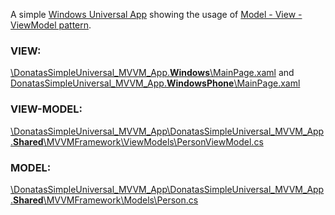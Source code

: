A simple [Windows Universal App](https://dev.windows.com/en-us/develop/build-apps-shared-code "Building Windows and Windows Phone apps with shared code") showing the usage of [Model - View - ViewModel pattern](https://msdn.microsoft.com/en-us/library/windows/apps/jj883732.aspx "Use the Model-View-ViewModel (MVVM) pattern"). 

### VIEW: 

[\DonatasSimpleUniversal_MVVM_App.**Windows**\MainPage.xaml](https://github.com/BlueWhaleSEO/.NET/blob/master/DonatasSimpleUniversal_MVVM_App/DonatasSimpleUniversal_MVVM_App/DonatasSimpleUniversal_MVVM_App.Windows/MainPage.xaml) and [DonatasSimpleUniversal_MVVM_App.**WindowsPhone**\MainPage.xaml](https://github.com/BlueWhaleSEO/.NET/blob/master/DonatasSimpleUniversal_MVVM_App/DonatasSimpleUniversal_MVVM_App/DonatasSimpleUniversal_MVVM_App.WindowsPhone/MainPage.xaml)

### VIEW-MODEL:

[\DonatasSimpleUniversal_MVVM_App\DonatasSimpleUniversal_MVVM_App.**Shared**\MVVMFramework\ViewModels\PersonViewModel.cs](https://github.com/BlueWhaleSEO/.NET/blob/master/DonatasSimpleUniversal_MVVM_App/DonatasSimpleUniversal_MVVM_App/DonatasSimpleUniversal_MVVM_App.Shared/MVVMFramework/ViewModels/PersonViewModel.cs)

### MODEL:

[\DonatasSimpleUniversal_MVVM_App\DonatasSimpleUniversal_MVVM_App.**Shared**\MVVMFramework\Models\Person.cs](https://github.com/BlueWhaleSEO/.NET/blob/master/DonatasSimpleUniversal_MVVM_App/DonatasSimpleUniversal_MVVM_App/DonatasSimpleUniversal_MVVM_App.Shared/MVVMFramework/Models/Person.cs)
